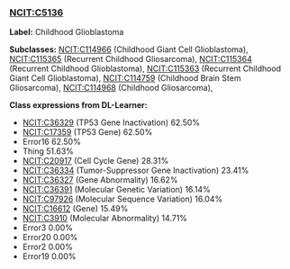 
### [NCIT:C5136](http://purl.obolibrary.org/obo/NCIT_C5136)
**Label:** Childhood Glioblastoma

**Subclasses:** [NCIT:C114966](http://purl.obolibrary.org/obo/NCIT_C114966) (Childhood Giant Cell Glioblastoma), [NCIT:C115365](http://purl.obolibrary.org/obo/NCIT_C115365) (Recurrent Childhood Gliosarcoma), [NCIT:C115364](http://purl.obolibrary.org/obo/NCIT_C115364) (Recurrent Childhood Glioblastoma), [NCIT:C115363](http://purl.obolibrary.org/obo/NCIT_C115363) (Recurrent Childhood Giant Cell Glioblastoma), [NCIT:C114759](http://purl.obolibrary.org/obo/NCIT_C114759) (Childhood Brain Stem Gliosarcoma), [NCIT:C114968](http://purl.obolibrary.org/obo/NCIT_C114968) (Childhood Gliosarcoma), 

**Class expressions from DL-Learner:**

- [NCIT:C36329](http://purl.obolibrary.org/obo/NCIT_C36329) (TP53 Gene Inactivation) 62.50%
- [NCIT:C17359](http://purl.obolibrary.org/obo/NCIT_C17359) (TP53 Gene) 62.50%
- Error16 62.50%
- Thing 51.63%
- [NCIT:C20917](http://purl.obolibrary.org/obo/NCIT_C20917) (Cell Cycle Gene) 28.31%
- [NCIT:C36334](http://purl.obolibrary.org/obo/NCIT_C36334) (Tumor-Suppressor Gene Inactivation) 23.41%
- [NCIT:C36327](http://purl.obolibrary.org/obo/NCIT_C36327) (Gene Abnormality) 16.62%
- [NCIT:C36391](http://purl.obolibrary.org/obo/NCIT_C36391) (Molecular Genetic Variation) 16.14%
- [NCIT:C97926](http://purl.obolibrary.org/obo/NCIT_C97926) (Molecular Sequence Variation) 16.04%
- [NCIT:C16612](http://purl.obolibrary.org/obo/NCIT_C16612) (Gene) 15.49%
- [NCIT:C3910](http://purl.obolibrary.org/obo/NCIT_C3910) (Molecular Abnormality) 14.71%
- Error3 0.00%
- Error20 0.00%
- Error2 0.00%
- Error19 0.00%


